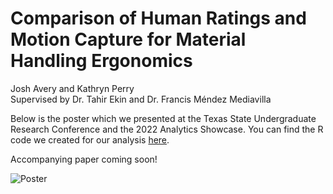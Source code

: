 #  Comparison of Human Ratings and Motion Capture for Material Handling Ergonomics
Josh Avery and Kathryn Perry \
Supervised by Dr. Tahir Ekin and Dr. Francis Méndez Mediavilla  

Below is the poster which we presented at the Texas State Undergraduate Research Conference and the 2022 Analytics Showcase. You can find the R code we created for our analysis [here](https://github.com/I-Am-Josh-Avery/MotionCaptureResearch2022/blob/main/Analysis.R).

Accompanying paper coming soon!

![Poster](https://github.com/I-Am-Josh-Avery/MotionCaptureResearch2022/blob/main/Comparison%20of%20Human%20Ratings%20and%20Motion%20Capture%20for%20Material%20Handling%20Ergonomics-1.png)



